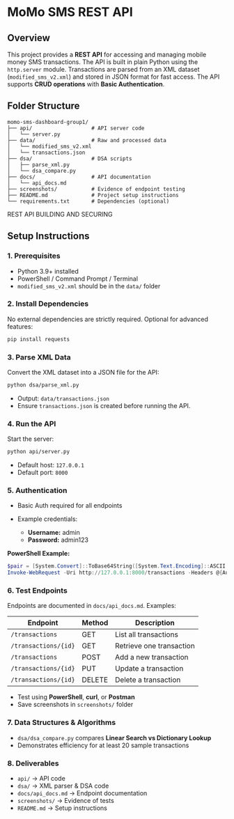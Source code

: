 
# MoMo SMS REST API

## **Overview**

This project provides a **REST API** for accessing and managing mobile money SMS transactions. The API is built in plain Python using the `http.server` module. Transactions are parsed from an XML dataset (`modified_sms_v2.xml`) and stored in JSON format for fast access. The API supports **CRUD operations** with **Basic Authentication**.



## **Folder Structure**

```
momo-sms-dashboard-group1/
├── api/                   # API server code
│   └── server.py
├── data/                  # Raw and processed data
│   └── modified_sms_v2.xml
│   └── transactions.json
├── dsa/                   # DSA scripts
│   ├── parse_xml.py
│   └── dsa_compare.py
├── docs/                  # API documentation
│   └── api_docs.md
├── screenshots/           # Evidence of endpoint testing
├── README.md              # Project setup instructions
└── requirements.txt       # Dependencies (optional)
```

REST API BUILDING AND SECURING

## **Setup Instructions**

### **1. Prerequisites**

* Python 3.9+ installed
* PowerShell / Command Prompt / Terminal
* `modified_sms_v2.xml` should be in the `data/` folder



### **2. Install Dependencies**

No external dependencies are strictly required. Optional for advanced features:

```bash
pip install requests
```



### **3. Parse XML Data**

Convert the XML dataset into a JSON file for the API:

```bash
python dsa/parse_xml.py
```

* Output: `data/transactions.json`
* Ensure `transactions.json` is created before running the API.


### **4. Run the API**

Start the server:

```bash
python api/server.py
```

* Default host: `127.0.0.1`
* Default port: `8000`



### **5. Authentication**

* Basic Auth required for all endpoints
* Example credentials:

  * **Username:** admin
  * **Password:** admin123

**PowerShell Example:**

```powershell
$pair = [System.Convert]::ToBase64String([System.Text.Encoding]::ASCII.GetBytes("admin:admin123"))
Invoke-WebRequest -Uri http://127.0.0.1:8000/transactions -Headers @{Authorization = "Basic $pair"}
```



### **6. Test Endpoints**

Endpoints are documented in `docs/api_docs.md`. Examples:

| Endpoint             | Method | Description              |
| -------------------- | ------ | ------------------------ |
| `/transactions`      | GET    | List all transactions    |
| `/transactions/{id}` | GET    | Retrieve one transaction |
| `/transactions`      | POST   | Add a new transaction    |
| `/transactions/{id}` | PUT    | Update a transaction     |
| `/transactions/{id}` | DELETE | Delete a transaction     |

* Test using **PowerShell**, **curl**, or **Postman**
* Save screenshots in `screenshots/` folder



### **7. Data Structures & Algorithms**

* `dsa/dsa_compare.py` compares **Linear Search vs Dictionary Lookup**
* Demonstrates efficiency for at least 20 sample transactions



### **8. Deliverables**

* `api/` → API code
* `dsa/` → XML parser & DSA code
* `docs/api_docs.md` → Endpoint documentation
* `screenshots/` → Evidence of tests
* `README.md` → Setup instructions




